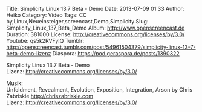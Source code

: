 Title: Simplicity Linux 13.7 Beta - Demo
Date: 2013-07-09 01:33
Author: Heiko
Category: Video
Tags: CC by,Linux,Neueinsteiger,screencast,Demo,Simplicity
Slug: Simplicity_Linux_137_Beta_Demo
Album: http://www.openscreencast.de
Duration: 381000
License: http://creativecommons.org/licenses/by/3.0/
Youtube: qs5k2RVFyIQ
Tumblr: http://openscreencast.tumblr.com/post/54961504379/simplicity-linux-13-7-beta-demo-lizenz
Diaspora: https://pod.geraspora.de/posts/1390322

Simplicity Linux 13.7 Beta - Demo  
Lizenz: <http://creativecommons.org/licenses/by/3.0/>  
  
Musik:  
Unfoldment, Revealment, Evolution, Exposition, Integration, Arson by Chris
Zabriskie <http://chriszabriskie.com>  
Lizenz: <http://creativecommons.org/licenses/by/3.0/>

